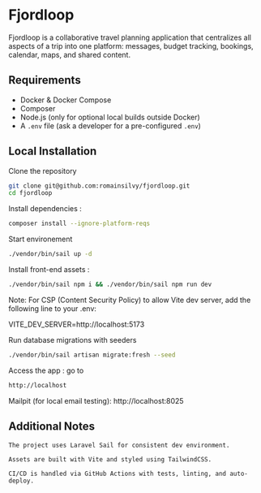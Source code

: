 # Fjordloop

Fjordloop is a collaborative travel planning application that centralizes all aspects of a trip into one platform: messages, budget tracking, bookings, calendar, maps, and shared content.

## Requirements

- Docker & Docker Compose
- Composer
- Node.js (only for optional local builds outside Docker)
- A `.env` file (ask a developer for a pre-configured `.env`)

## Local Installation

Clone the repository

```bash
git clone git@github.com:romainsilvy/fjordloop.git
cd fjordloop
```

Install dependencies : 
```bash
composer install --ignore-platform-reqs
```

Start environement 
```bash
./vendor/bin/sail up -d
```

Install front-end assets : 
```bash
./vendor/bin/sail npm i && ./vendor/bin/sail npm run dev
```

Note: For CSP (Content Security Policy) to allow Vite dev server, add the following line to your .env:

VITE_DEV_SERVER=http://localhost:5173

Run database migrations with seeders
```bash
./vendor/bin/sail artisan migrate:fresh --seed
```

Access the app : go to 
```bash
http://localhost
```

    
Mailpit (for local email testing): http://localhost:8025


## Additional Notes

    The project uses Laravel Sail for consistent dev environment.

    Assets are built with Vite and styled using TailwindCSS.

    CI/CD is handled via GitHub Actions with tests, linting, and auto-deploy.

